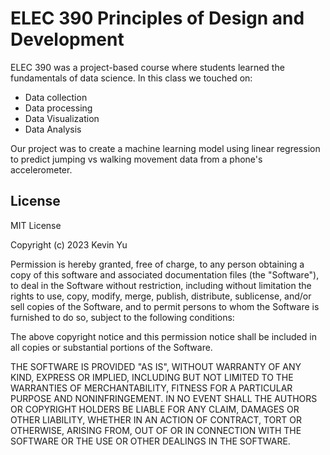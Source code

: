 # ELEC 390 Principles of Design and Development
ELEC 390 was a project-based course where students learned the fundamentals of data science. In this class we touched on:
+ Data collection
+ Data processing
+ Data Visualization
+ Data Analysis

Our project was to create a machine learning model using linear regression to predict jumping vs walking movement data from a phone's accelerometer.

## License
MIT License

Copyright (c) 2023 Kevin Yu

Permission is hereby granted, free of charge, to any person obtaining a copy
of this software and associated documentation files (the "Software"), to deal
in the Software without restriction, including without limitation the rights
to use, copy, modify, merge, publish, distribute, sublicense, and/or sell
copies of the Software, and to permit persons to whom the Software is
furnished to do so, subject to the following conditions:

The above copyright notice and this permission notice shall be included in all
copies or substantial portions of the Software.

THE SOFTWARE IS PROVIDED "AS IS", WITHOUT WARRANTY OF ANY KIND, EXPRESS OR
IMPLIED, INCLUDING BUT NOT LIMITED TO THE WARRANTIES OF MERCHANTABILITY,
FITNESS FOR A PARTICULAR PURPOSE AND NONINFRINGEMENT. IN NO EVENT SHALL THE
AUTHORS OR COPYRIGHT HOLDERS BE LIABLE FOR ANY CLAIM, DAMAGES OR OTHER
LIABILITY, WHETHER IN AN ACTION OF CONTRACT, TORT OR OTHERWISE, ARISING FROM,
OUT OF OR IN CONNECTION WITH THE SOFTWARE OR THE USE OR OTHER DEALINGS IN THE
SOFTWARE.
